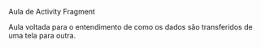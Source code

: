 Aula de Activity Fragment

Aula voltada para o entendimento de como os dados são transferidos de uma tela para outra.

